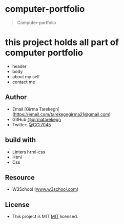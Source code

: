 # computer-portfolio
> Computer-portfolio

# this project holds all part of computer portfolio
- header
- body
- about my self
- contact me

## Author 
- Email [Girma Tarekegn] (https://email.com/tarekegngirma21@gmail.com)
- GitHub [@girmatarekegn](https://github.com/girma336)
- Twitter: [@GGt7045](https://twitter.com/GGt7045)

## build with 
- Linters hrml-css
- Html
- Css

## Resource
- W3School (www.w3school.com)

## License
- This project is MIT [MIT](./MIT.md) licensed.

